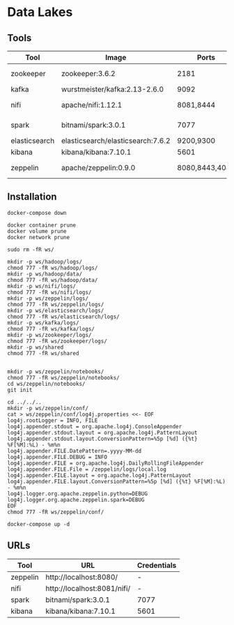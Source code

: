 # Data Lakes

## Tools


| Tool              | Image                              | Ports          | Volume           |
| ----------------- | ---------------------------------- | -------------- | ---------------- |
| zookeeper         | zookeeper:3.6.2                    | 2181           | zookeeper-data   |
| kafka             | wurstmeister/kafka:2.13-2.6.0      | 9092           | kafka-logs       |
| nifi              | apache/nifi:1.12.1                 | 8081,8444      | shared-workspace |
| spark             | bitnami/spark:3.0.1                | 7077           | shared-workspace |
| elasticsearch     | elasticsearch/elasticsearch:7.6.2  | 9200,9300      | - |
| kibana            | kibana/kibana:7.10.1               | 5601           | - |
| zeppelin          | apache/zeppelin:0.9.0              | 8080,8443,4040 | shared-workspace |

## Installation

```shell
docker-compose down

docker container prune
docker volume prune
docker network prune

sudo rm -fR ws/
```

```shell
mkdir -p ws/hadoop/logs/
chmod 777 -fR ws/hadoop/logs/
mkdir -p ws/hadoop/data/
chmod 777 -fR ws/hadoop/data/
mkdir -p ws/nifi/logs/
chmod 777 -fR ws/nifi/logs/
mkdir -p ws/zeppelin/logs/
chmod 777 -fR ws/zeppelin/logs/
mkdir -p ws/elasticsearch/logs/
chmod 777 -fR ws/elasticsearch/logs/
mkdir -p ws/kafka/logs/
chmod 777 -fR ws/kafka/logs/
mkdir -p ws/zookeeper/logs/
chmod 777 -fR ws/zookeeper/logs/
mkdir -p ws/shared
chmod 777 -fR ws/shared


mkdir -p ws/zeppelin/notebooks/
chmod 777 -fR ws/zeppelin/notebooks/
cd ws/zeppelin/notebooks/
git init

cd ../../..
mkdir -p ws/zeppelin/conf/
cat > ws/zeppelin/conf/log4j.properties <<- EOF
log4j.rootLogger = INFO, FILE
log4j.appender.stdout = org.apache.log4j.ConsoleAppender
log4j.appender.stdout.layout = org.apache.log4j.PatternLayout
log4j.appender.stdout.layout.ConversionPattern=%5p [%d] ({%t} %F[%M]:%L) - %m%n
log4j.appender.FILE.DatePattern=.yyyy-MM-dd
log4j.appender.FILE.DEBUG = INFO
log4j.appender.FILE = org.apache.log4j.DailyRollingFileAppender
log4j.appender.FILE.File = /zeppelin/logs/local.log
log4j.appender.FILE.layout = org.apache.log4j.PatternLayout
log4j.appender.FILE.layout.ConversionPattern=%5p [%d] ({%t} %F[%M]:%L) - %m%n
log4j.logger.org.apache.zeppelin.python=DEBUG
log4j.logger.org.apache.zeppelin.spark=DEBUG
EOF
chmod 777 -fR ws/zeppelin/conf/

docker-compose up -d
```

## URLs

| Tool              | URL                         | Credentials    |
| ----------------- | --------------------------- | -------------- |
| zeppelin          | http://localhost:8080/      | - |
| nifi              | http://localhost:8081/nifi/ | - |
| spark             | bitnami/spark:3.0.1                | 7077           | shared-workspace |
| kibana            | kibana/kibana:7.10.1               | 5601           | - |


